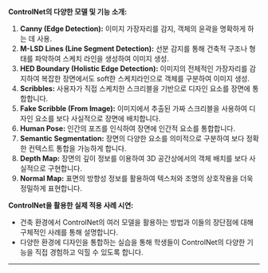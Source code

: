
**ControlNet의 다양한 모델 및 기능 소개:**    

1. **Canny (Edge Detection):** 이미지 가장자리를 감지, 객체의 윤곽을 명확하게 하는 데 사용.
2.  **M-LSD Lines (Line Segment Detection):** 선분 감지를 통해 건축적 구조나 형태를 파악하여 스케치 라인을 생성하여 이미지 생성.
3. **HED Boundary (Holistic Edge Detection):** 이미지의 전체적인 가장자리를 감지하여 복잡한 장면에서도 soft한 스케치라인으로 객체를 구분하여 이미지 생성.
4. **Scribbles:** 사용자가 직접 스케치한 스크리블을 기반으로 디자인 요소를 장면에 통합합니다.
5. **Fake Scribble (From Image):** 이미지에서 추출된 가짜 스크리블을 사용하여 디자인 요소를 보다 사실적으로 장면에 배치합니다.
6. **Human Pose:** 인간의 포즈를 인식하여 장면에 인간적 요소를 통합합니다.
7. **Semantic Segmentation:** 장면의 다양한 요소를 의미적으로 구분하여 보다 정확한 컨텍스트 통합을 가능하게 합니다.
8. **Depth Map:** 장면의 깊이 정보를 이용하여 3D 공간상에서의 객체 배치를 보다 사실적으로 구현합니다.
9. **Normal Map:** 표면의 방향성 정보를 활용하여 텍스처와 조명의 상호작용을 더욱 정밀하게 표현합니다.

**ControlNet을 활용한 실제 적용 사례 시연:**    
- 건축 환경에서 ControlNet의 여러 모델을 활용하는 방법과 이들의 장단점에 대해 구체적인 사례를 통해 설명합니다.
- 다양한 환경에 디자인을 통합하는 실습을 통해 학생들이 ControlNet의 다양한 기능을 직접 경험하고 익힐 수 있도록 합니다.

----